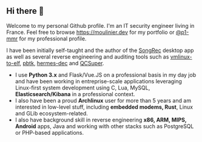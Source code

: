 ## Hi there 👋

Welcome to my personal Github profile. I'm an IT security engineer living in France. Feel free to browse https://moulinier.dev for my portfolio or [@p1-mmr](https://github.com/p1-mmr) for my professional profile.

I have been initially self-taught and the author of the [SongRec](https://github.com/marin-m/SongRec) desktop app as well as several reverse engineering and auditing tools such as [vmlinux-to-elf](https://github.com/marin-m/vmlinux-to-elf), [pbtk](https://github.com/marin-m/pbtk), [hermes-dec](https://github.com/P1sec/hermes-dec) and [QCSuper](https://github.com/P1sec/QCSuper).

* I use __Python 3.x__ and Flask/Vue.JS on a professional basis in my day job and have been working in entreprise-scale applications leveraging Linux-first system development using C, Lua, MySQL, __Elasticsearch/Kibana__ in a professional context.
* I also have been a proud __Archlinux__ user for more than 5 years and am interested in low-level stuff, including __embedded modems, Rust__, Linux and GLib ecosystem-related.
* I also have background skill in reverse engineering __x86, ARM, MIPS, Android__ apps, Java and working with other stacks such as PostgreSQL or PHP-based applications.

<!--
**marin-m/marin-m** is a ✨ _special_ ✨ repository because its `README.md` (this file) appears on your GitHub profile.

Here are some ideas to get you started:

- 🔭 I’m currently working on ...
- 🌱 I’m currently learning ...
- 👯 I’m looking to collaborate on ...
- 🤔 I’m looking for help with ...
- 💬 Ask me about ...
- 📫 How to reach me: ...
- 😄 Pronouns: ...
- ⚡ Fun fact: ...
-->
